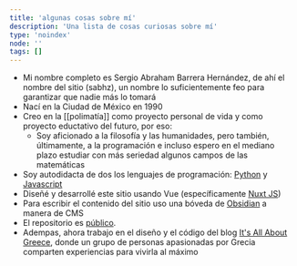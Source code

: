 ```yaml
---
title: 'algunas cosas sobre mí'
description: 'Una lista de cosas curiosas sobre mí'
type: 'noindex'
node: ''
tags: []
---
```


- Mi nombre completo es Sergio Abraham Barrera Hernández, de ahí el nombre del sitio (sabhz), un nombre lo suficientemente feo para garantizar que nadie más lo tomará
- Nací en la Ciudad de México en 1990
- Creo en la [[polimatía]] como proyecto personal de vida y como proyecto eductativo del futuro, por eso:
	- Soy aficionado a la filosofía y las humanidades, pero también, últimamente, a la programación e incluso espero en el mediano plazo estudiar con más seriedad algunos campos de las matemáticas
- Soy autodidacta de dos los lenguajes de programación: [Python](https://www.python.org/) y [Javascript](https://www.javascript.com/)
- Diseñé y desarrollé este sitio usando Vue (específicamente [Nuxt JS](https://nuxtjs.org/))
- Para escribir el contenido del sitio uso una bóveda de [Obsidian](https://obsidian.md/) a manera de CMS
- El repositorio es [público](https://github.com/abrahambahez/sabhz).
- Adempas, ahora trabajo en el diseño y el código del blog [It's All About Greece](https://itsallaboutgreece.com/es), donde un grupo de personas apasionadas por Grecia comparten experiencias para vivirla al máximo